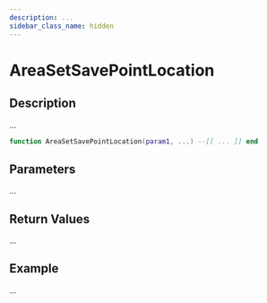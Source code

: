 ```yaml
---
description: ...
sidebar_class_name: hidden
---
```


# AreaSetSavePointLocation

## Description

...

```lua
function AreaSetSavePointLocation(param1, ...) --[[ ... ]] end
```

## Parameters

...

## Return Values

...

## Example

...

